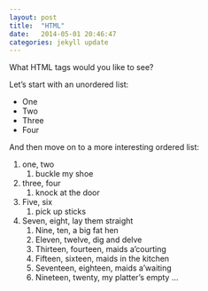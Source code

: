 ```yaml
---
layout: post
title:  "HTML"
date:   2014-05-01 20:46:47
categories: jekyll update
---
```


<div class="entry-content">
		<p>What HTML tags would you like to see?</p>
<p>Let’s start with an unordered list:</p>
<ul>
<li>One</li>
<li>Two</li>
<li>Three</li>
<li>Four</li>
</ul>
<p>And then move on to a more interesting ordered list:</p>
<ol>
<li>one, two
<ol>
<li>buckle my shoe</li>
</ol>
</li>
<li>three, four
<ol>
<li>knock at the door</li>
</ol>
</li>
<li>Five, six
<ol>
<li>pick up sticks</li>
</ol>
</li>
<li>Seven, eight, lay them straight
<ol>
<li>Nine, ten, a big fat hen</li>
<li>Eleven, twelve, dig and delve</li>
<li>Thirteen, fourteen, maids a’courting</li>
<li>Fifteen, sixteen, maids in the kitchen</li>
<li>Seventeen, eighteen, maids a’waiting</li>
<li>Nineteen, twenty, my platter’s empty …</li>
</ol>
</li>
</ol>
	</div>